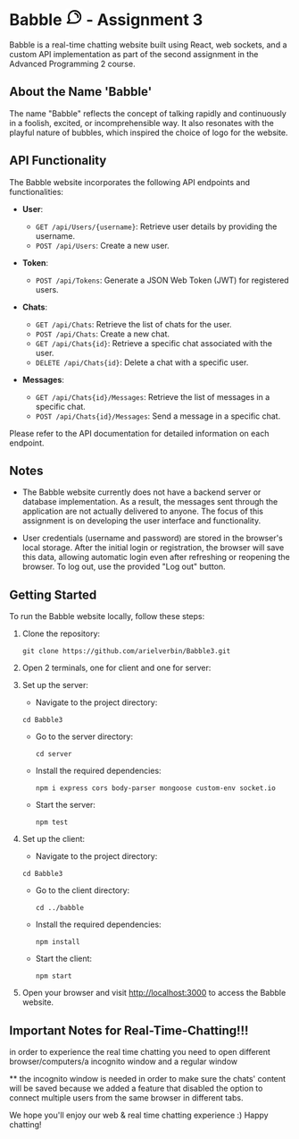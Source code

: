 # Babble <img src="./babble/src/favicon.ico" alt="Logo" width="30" height="auto"> - Assignment 3

Babble is a real-time chatting website built using React, web sockets, and a custom API implementation as part of the second assignment in the Advanced Programming 2 course.

## About the Name 'Babble'

The name "Babble" reflects the concept of talking rapidly and continuously in a foolish, excited, or incomprehensible way. It also resonates with the playful nature of bubbles, which inspired the choice of logo for the website.

## API Functionality

The Babble website incorporates the following API endpoints and functionalities:

* **User**:
  - `GET /api/Users/{username}`: Retrieve user details by providing the username.
  - `POST /api/Users`: Create a new user.

* **Token**:
  - `POST /api/Tokens`: Generate a JSON Web Token (JWT) for registered users.

* **Chats**:
  - `GET /api/Chats`: Retrieve the list of chats for the user.
  - `POST /api/Chats`: Create a new chat.
  - `GET /api/Chats{id}`: Retrieve a specific chat associated with the user.
  - `DELETE /api/Chats{id}`: Delete a chat with a specific user.

* **Messages**:
  - `GET /api/Chats{id}/Messages`: Retrieve the list of messages in a specific chat.
  - `POST /api/Chats{id}/Messages`: Send a message in a specific chat.

Please refer to the API documentation for detailed information on each endpoint.

## Notes

* The Babble website currently does not have a backend server or database implementation. As a result, the messages sent through the application are not actually delivered to anyone. The focus of this assignment is on developing the user interface and functionality.

* User credentials (username and password) are stored in the browser's local storage. After the initial login or registration, the browser will save this data, allowing automatic login even after refreshing or reopening the browser. To log out, use the provided "Log out" button.

## Getting Started

To run the Babble website locally, follow these steps:

1. Clone the repository:
   ```
   git clone https://github.com/arielverbin/Babble3.git
   ```
2. Open 2 terminals, one for client and one for server:
3. Set up the server:
   - Navigate to the project directory:
   ```
   cd Babble3
   ```
   - Go to the server directory:
     ```
     cd server
     ```
   - Install the required dependencies:
     ```
     npm i express cors body-parser mongoose custom-env socket.io
     ```
   - Start the server:
     ```
     npm test
     ```

4. Set up the client:
   - Navigate to the project directory:
   ```
   cd Babble3
   ```
   - Go to the client directory:
     ```
     cd ../babble
     ```
   - Install the required dependencies:
     ```
     npm install
     ```
   - Start the client:
     ```
     npm start
     ```

5. Open your browser and visit [http://localhost:3000](http://localhost:3000) to access the Babble website.

## Important Notes for Real-Time-Chatting!!!
in order to experience the real time chatting you need to open different browser/computers/a incognito window and a regular window

** the incognito window is needed in order to make sure the chats' content will be saved because we added a feature that disabled the option to connect multiple users from the same browser in different tabs.

We hope you'll enjoy our web & real time chatting experience :)
Happy chatting!
